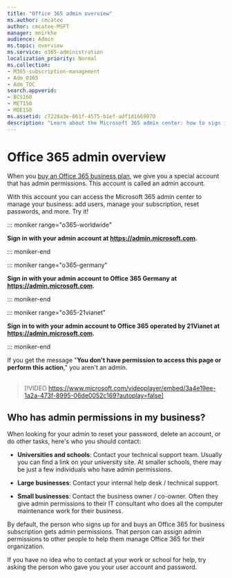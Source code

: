 ```yaml
---
title: "Office 365 admin overview"
ms.author: cmcatee
author: cmcatee-MSFT
manager: mnirkhe
audience: Admin
ms.topic: overview
ms.service: o365-administration
localization_priority: Normal
ms.collection: 
- M365-subscription-management
- Adm_O365
- Adm_TOC
search.appverid:
- BCS160
- MET150
- MOE150
ms.assetid: c7228a3e-061f-4575-b1ef-adf1d1669870
description: "Learn about the Microsoft 365 admin center: how to sign in, who your admin is, and watch a video introduction about it."
---
```


# Office 365 admin overview 

  
When you [buy an Office 365 business plan](https://go.microsoft.com/fwlink/?linkid=856886), we give you a special account that has admin permissions. This account is called an admin account.
  
With this account you can access the Microsoft 365 admin center to manage your business: add users, manage your subscription, reset passwords, and more. Try it!
  
::: moniker range="o365-worldwide"

 **Sign in with your admin account at <a href="https://go.microsoft.com/fwlink/p/?linkid=837890" target="_blank">https://admin.microsoft.com</a>.**

::: moniker-end

::: moniker range="o365-germany"

**Sign in with your admin account to Office 365 Germany at <a href="https://go.microsoft.com/fwlink/p/?linkid=848041" target="_blank">https://admin.microsoft.com</a>.**

::: moniker-end

::: moniker range="o365-21vianet"

**Sign in to with your admin account to Office 365 operated by 21Vianet at <a href="https://go.microsoft.com/fwlink/p/?linkid=850627" target="_blank">https://admin.microsoft.com</a>.**

::: moniker-end

If you get the message "**You don't have permission to access this page or perform this action**," you aren't an admin.
<br><br>    
> [!VIDEO https://www.microsoft.com/videoplayer/embed/3a4e19ee-1a2a-473f-8995-06de0052c169?autoplay=false]
  
## Who has admin permissions in my business?
<a name="bkmk_admin"> </a>

When looking for your admin to reset your password, delete an account, or do other tasks, here's who you should contact:
  
- **Universities and schools**: Contact your technical support team. Usually you can find a link on your university site. At smaller schools, there may be just a few individuals who have admin permissions. 
    
- **Large businesses**: Contact your internal help desk / technical support. 
    
- **Small businesses**: Contact the business owner / co-owner. Often they give admin permissions to their IT consultant who does all the computer maintenance work for their business. 
    
By default, the person who signs up for and buys an Office 365 for business subscription gets admin permissions. That person can assign admin permissions to other people to help them manage Office 365 for their organization.
  
If you have no idea who to contact at your work or school for help, try asking the person who gave you your user account and password.
